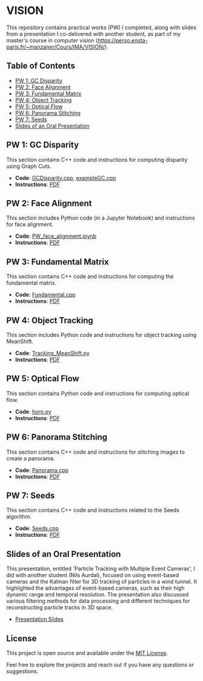 # VISION

This repository contains practical works (PW) I completed, along with slides from a presentation I co-delivered with another student, as part of my master's course in computer vision (https://perso.ensta-paris.fr/~manzaner/Cours/IMA/VISION/).
## Table of Contents
- [PW 1: GC Disparity](#gc-disparity)
- [PW 2: Face Alignment](#face-alignment)
- [PW 3: Fundamental Matrix](#fundamental-matrix)
- [PW 4: Object Tracking](#object-tracking)
- [PW 5: Optical Flow](#optical-flow)
- [PW 6: Panorama Stitching](#panorama-stitching)
- [PW 7: Seeds](#seeds)
- [Slides of an Oral Presentation](#presentation-slides)

## PW 1: GC Disparity
This section contains C++ code and instructions for computing disparity using Graph Cuts.
- **Code**: [GCDisparity.cpp](PW_GCDisparity/GCDisparity.cpp), [exampleGC.cpp](PW_GCDisparity/exampleGC.cpp)
- **Instructions**: [PDF](PW_GCDisparity/instructions_PW_GCDisparity.pdf)

## PW 2: Face Alignment
This section includes Python code (in a Jupyter Notebook) and instructions for face alignment.
- **Code**: [PW_face_alignment.ipynb](PW_face_alignment/PW_face_alignment.ipynb)
- **Instructions**: [PDF](PW_face_alignment/instructions_PW_face_alignment.pdf)

## PW 3: Fundamental Matrix
This section contains C++ code and instructions for computing the fundamental matrix.
- **Code**: [Fundamental.cpp](PW_fundamental/Fundamental.cpp)
- **Instructions**: [PDF](PW_fundamental/instructions_PW_fundamental.pdf)

## PW 4: Object Tracking
This section includes Python code and instructions for object tracking using MeanShift.
- **Code**: [Tracking_MeanShift.py](PW_object_tracking/code/Tracking_MeanShift.py)
- **Instructions**: [PDF](PW_object_tracking/instructions_PW_tracking.pdf)

## PW 5: Optical Flow
This section contains Python code and instructions for computing optical flow.
- **Code**: [horn.py](PW_optical_flow/code/horn.py)
- **Instructions**: [PDF](PW_optical_flow/instructions_PW_optical_flow.pdf)

## PW 6: Panorama Stitching
This section contains C++ code and instructions for stitching images to create a panorama.
- **Code**: [Panorama.cpp](PW_panorama/Panorama.cpp)
- **Instructions**: [PDF](PW_panorama/instructions_PW_panorama.pdf)

## PW 7: Seeds
This section contains C++ code and instructions related to the Seeds algorithm.
- **Code**: [Seeds.cpp](PW_seeds/Seeds.cpp)
- **Instructions**: [PDF](PW_seeds/instructions_PW_seeds.pdf)

## Slides of an Oral Presentation
This presentation, entitled 'Particle Tracking with Multiple Event Cameras', I did with another student (Nils Aurdal), focused on using event-based cameras and the Kalman filter for 3D tracking of particles in a wind tunnel. It highlighted the advantages of event-based cameras, such as their high dynamic range and temporal resolution. The presentation also discussed various filtering methods for data processing and different techniques for reconstructing particle tracks in 3D space.
- [Presentation Slides](presentation_slides.pdf)

## License
This project is open source and available under the [MIT License](LICENSE).

Feel free to explore the projects and reach out if you have any questions or suggestions.
